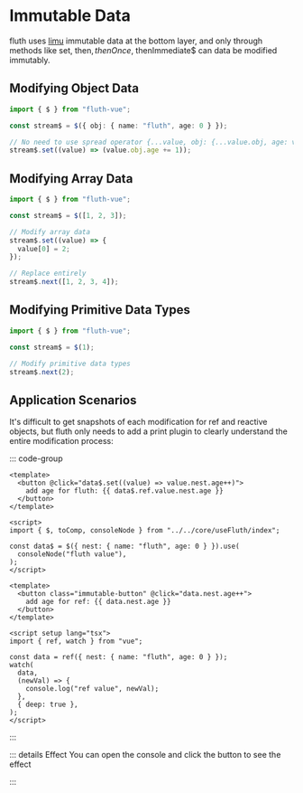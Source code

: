 <script setup>
import Immutable from '../.vitepress/components/immutable.vue'
</script>

# Immutable Data

fluth uses [limu](https://tnfe.github.io/limu/) immutable data at the bottom layer, and only through methods like set, then$, thenOnce$, thenImmediate$ can data be modified immutably.

## Modifying Object Data

```typescript
import { $ } from "fluth-vue";

const stream$ = $({ obj: { name: "fluth", age: 0 } });

// No need to use spread operator {...value, obj: {...value.obj, age: value.obj.age + 1}}
stream$.set((value) => (value.obj.age += 1));
```

## Modifying Array Data

```typescript
import { $ } from "fluth-vue";

const stream$ = $([1, 2, 3]);

// Modify array data
stream$.set((value) => {
  value[0] = 2;
});

// Replace entirely
stream$.next([1, 2, 3, 4]);
```

## Modifying Primitive Data Types

```typescript
import { $ } from "fluth-vue";

const stream$ = $(1);

// Modify primitive data types
stream$.next(2);
```

## Application Scenarios

It's difficult to get snapshots of each modification for ref and reactive objects, but fluth only needs to add a print plugin to clearly understand the entire modification process:

::: code-group

```vue [fluth]
<template>
  <button @click="data$.set((value) => value.nest.age++)">
    add age for fluth: {{ data$.ref.value.nest.age }}
  </button>
</template>

<script>
import { $, toComp, consoleNode } from "../../core/useFluth/index";

const data$ = $({ nest: { name: "fluth", age: 0 } }).use(
  consoleNode("fluth value"),
);
</script>
```

```vue [ref]
<template>
  <button class="immutable-button" @click="data.nest.age++">
    add age for ref: {{ data.nest.age }}
  </button>
</template>

<script setup lang="tsx">
import { ref, watch } from "vue";

const data = ref({ nest: { name: "fluth", age: 0 } });
watch(
  data,
  (newVal) => {
    console.log("ref value", newVal);
  },
  { deep: true },
);
</script>
```

:::

::: details Effect
You can open the console and click the button to see the effect

<Immutable />
:::
